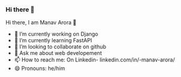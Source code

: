 ### Hi there 👋

<!--
**Manav-arora-87/Manav-arora-87** is a ✨ _special_ ✨ repository because its `README.md` (this file) appears on your GitHub profile.

Here are some ideas to get you started:
-->
Hi there, I am Manav Arora 👋
- 🔭 I’m currently working on Django
- 🌱 I’m currently learning FastAPI
- 👯 I’m looking to collaborate on github
- 💬 Ask me about web developement
- 📫 How to reach me: On Linkedin- linkedin.com/in/-manav-arora/
- 😄 Pronouns: he/him

